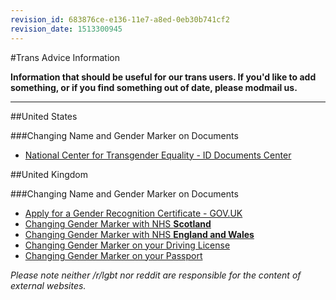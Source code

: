 ```yaml
---
revision_id: 683876ce-e136-11e7-a8ed-0eb30b741cf2
revision_date: 1513300945
---
```


#Trans Advice Information

**Information that should be useful for our trans users. If you'd like to add something, or if you find something out of date, please modmail us.**

---

##United States

###Changing Name and Gender Marker on Documents
* [National Center for Transgender Equality - ID Documents Center](https://transequality.org/documents)

##United Kingdom

###Changing Name and Gender Marker on Documents
* [Apply for a Gender Recognition Certificate - GOV.UK](https://www.gov.uk/apply-gender-recognition-certificate)
* [Changing Gender Marker with NHS **Scotland**](https://www.whatdotheyknow.com/request/214361/response/524297/attach/html/3/2014%2005%2026%20FOI%20INFO%202014%20000084%20Changing%20Patient%20s%20Gender.doc.html)
* [Changing Gender Marker with NHS **England and Wales**](http://uktrans.info/attachments/article/60/PDS_NHAIS_chapter7.pdf)
* [Changing Gender Marker on your Driving License](http://uktrans.info/legislation/41-name-and-gender-record-changes/63-your-photocard-driving-licence-explained)
* [Changing Gender Marker on your Passport](https://www.gov.uk/government/uploads/system/uploads/attachment_data/file/251703/Applying_for_a_passport_additional_information.PDF)

*Please note neither /r/lgbt nor reddit are responsible for the content of external websites.*